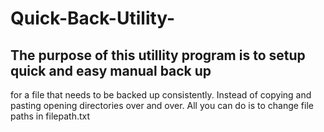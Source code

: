 # Quick-Back-Utility-
## The purpose of this utillity program is to setup quick and easy manual back up 
for  a file that needs to be backed up consistently. 
Instead of copying and pasting opening directories over and over. All you can do 
is to change file paths in filepath.txt